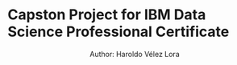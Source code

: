 # Capston Project for IBM Data Science Professional Certificate
<p align="center">
  Author: Haroldo Vélez Lora
</p>
